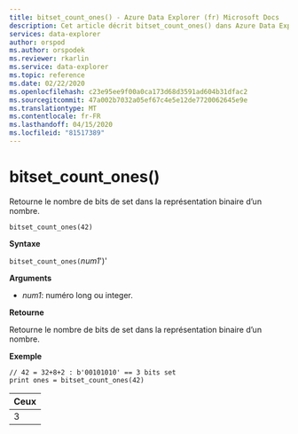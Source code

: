 ```yaml
---
title: bitset_count_ones() - Azure Data Explorer (fr) Microsoft Docs
description: Cet article décrit bitset_count_ones() dans Azure Data Explorer.
services: data-explorer
author: orspod
ms.author: orspodek
ms.reviewer: rkarlin
ms.service: data-explorer
ms.topic: reference
ms.date: 02/22/2020
ms.openlocfilehash: c23e95ee9f00a0ca173d68d3591ad604b31dfac2
ms.sourcegitcommit: 47a002b7032a05ef67c4e5e12de7720062645e9e
ms.translationtype: MT
ms.contentlocale: fr-FR
ms.lasthandoff: 04/15/2020
ms.locfileid: "81517389"
---
```

# <a name="bitset_count_ones"></a>bitset_count_ones()

Retourne le nombre de bits de set dans la représentation binaire d’un nombre.

```kusto
bitset_count_ones(42)
```

**Syntaxe**

`bitset_count_ones(`*num1*')'

**Arguments**

* *num1*: numéro long ou integer.

**Retourne**

Retourne le nombre de bits de set dans la représentation binaire d’un nombre.

**Exemple**

```kusto
// 42 = 32+8+2 : b'00101010' == 3 bits set
print ones = bitset_count_ones(42) 
```

|Ceux|
|---|
|3|